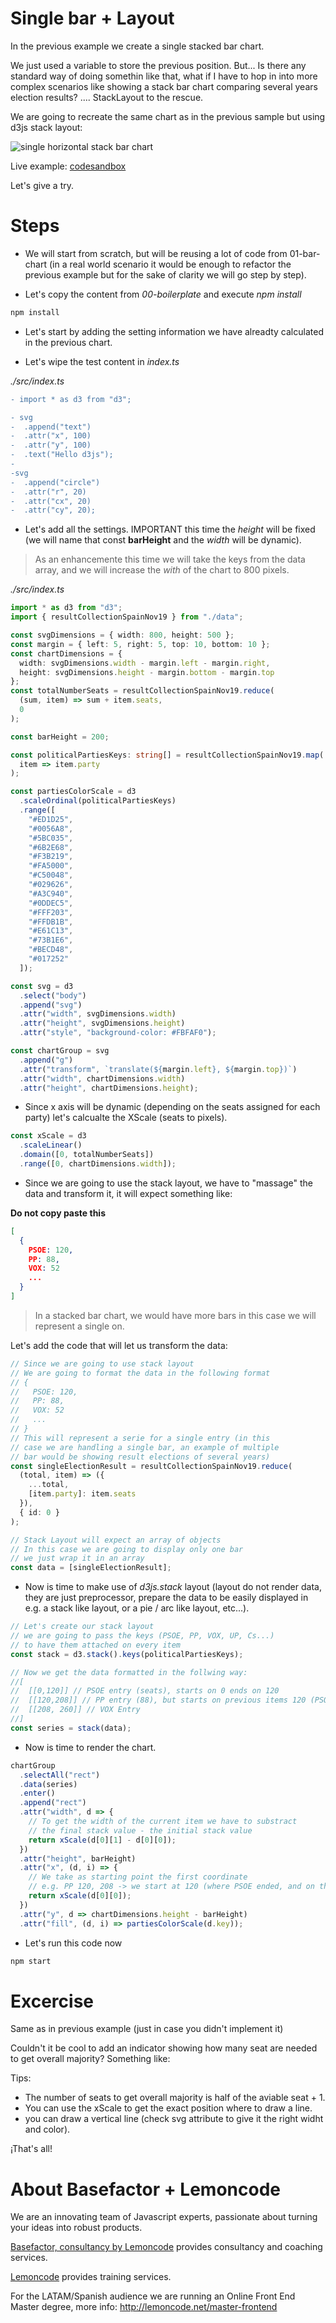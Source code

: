 # Single bar + Layout

In the previous example we create a single stacked bar chart.

We just used a variable to store the previous position. But... Is there any
standard way of doing somethin like that, what if I have to hop in into
more complex scenarios like showing a stack bar chart comparing several
years election results? .... StackLayout to the rescue.

We are going to recreate the same chart as in the previous sample but
using d3js stack layout:

![single horizontal stack bar chart](./content/chart.png "single horizontal stack bar chart")

Live example: [codesandbox](https://codesandbox.io/s/nice-mccarthy-1jwtx)

Let's give a try.

# Steps

- We will start from scratch, but will be reusing a lot of code from 01-bar-chart
  (in a real world scenario it would be enough to refactor the previous example
  but for the sake of clarity we will go step by step).

- Let's copy the content from _00-boilerplate_ and execute _npm install_

```bash
npm install
```

- Let's start by adding the setting information we have alreadty calculated
  in the previous chart.

- Let's wipe the test content in _index.ts_

_./src/index.ts_

```diff
- import * as d3 from "d3";

- svg
-  .append("text")
-  .attr("x", 100)
-  .attr("y", 100)
-  .text("Hello d3js");
-
-svg
-  .append("circle")
-  .attr("r", 20)
-  .attr("cx", 20)
-  .attr("cy", 20);
```

- Let's add all the settings. IMPORTANT this time the _height_ will be fixed (we will
  name that const **barHeight** and the _width_ will be dynamic).

> As an enhancemente this time we will take the keys from the data array, and
> we will increase the _with_ of the chart to 800 pixels.

_./src/index.ts_

```typescript
import * as d3 from "d3";
import { resultCollectionSpainNov19 } from "./data";

const svgDimensions = { width: 800, height: 500 };
const margin = { left: 5, right: 5, top: 10, bottom: 10 };
const chartDimensions = {
  width: svgDimensions.width - margin.left - margin.right,
  height: svgDimensions.height - margin.bottom - margin.top
};
const totalNumberSeats = resultCollectionSpainNov19.reduce(
  (sum, item) => sum + item.seats,
  0
);

const barHeight = 200;

const politicalPartiesKeys: string[] = resultCollectionSpainNov19.map(
  item => item.party
);

const partiesColorScale = d3
  .scaleOrdinal(politicalPartiesKeys)
  .range([
    "#ED1D25",
    "#0056A8",
    "#5BC035",
    "#6B2E68",
    "#F3B219",
    "#FA5000",
    "#C50048",
    "#029626",
    "#A3C940",
    "#0DDEC5",
    "#FFF203",
    "#FFDB1B",
    "#E61C13",
    "#73B1E6",
    "#BECD48",
    "#017252"
  ]);

const svg = d3
  .select("body")
  .append("svg")
  .attr("width", svgDimensions.width)
  .attr("height", svgDimensions.height)
  .attr("style", "background-color: #FBFAF0");

const chartGroup = svg
  .append("g")
  .attr("transform", `translate(${margin.left}, ${margin.top})`)
  .attr("width", chartDimensions.width)
  .attr("height", chartDimensions.height);
```

- Since x axis will be dynamic (depending on the seats assigned for each party)
  let's calcualte the XScale (seats to pixels).

```typescript
const xScale = d3
  .scaleLinear()
  .domain([0, totalNumberSeats])
  .range([0, chartDimensions.width]);
```

- Since we are going to use the stack layout, we have to "massage" the data
  and transform it, it will expect something like:

**Do not copy paste this**

```json
[
  {
    PSOE: 120,
    PP: 88,
    VOX: 52
    ...
  }
]
```

> In a stacked bar chart, we would have more bars in this case we will represent a single on.

Let's add the code that will let us transform the data:

```typescript
// Since we are going to use stack layout
// We are going to format the data in the following format
// {
//   PSOE: 120,
//   PP: 88,
//   VOX: 52
//   ...
// }
// This will represent a serie for a single entry (in this
// case we are handling a single bar, an example of multiple
// bar would be showing result elections of several years)
const singleElectionResult = resultCollectionSpainNov19.reduce(
  (total, item) => ({
    ...total,
    [item.party]: item.seats
  }),
  { id: 0 }
);

// Stack Layout will expect an array of objects
// In this case we are going to display only one bar
// we just wrap it in an array
const data = [singleElectionResult];
```

- Now is time to make use of _d3js.stack_ layout (layout do not render data, they
  are just preprocessor, prepare the data to be easily displayed in e.g. a stack like
  layout, or a pie / arc like layout, etc...).

```typescript
// Let's create our stack layout
// we are going to pass the keys (PSOE, PP, VOX, UP, Cs...)
// to have them attached on every item
const stack = d3.stack().keys(politicalPartiesKeys);

// Now we get the data formatted in the follwing way:
//[
//  [[0,120]] // PSOE entry (seats), starts on 0 ends on 120
//  [[120,208]] // PP entry (88), but starts on previous items 120 (PSOE)
//  [[208, 260]] // VOX Entry
//]
const series = stack(data);
```

- Now is time to render the chart.

```typescript
chartGroup
  .selectAll("rect")
  .data(series)
  .enter()
  .append("rect")
  .attr("width", d => {
    // To get the width of the current item we have to substract
    // the final stack value - the initial stack value
    return xScale(d[0][1] - d[0][0]);
  })
  .attr("height", barHeight)
  .attr("x", (d, i) => {
    // We take as starting point the first coordinate
    // e.g. PP 120, 208 -> we start at 120 (where PSOE ended, and on the width param sum up that value)
    return xScale(d[0][0]);
  })
  .attr("y", d => chartDimensions.height - barHeight)
  .attr("fill", (d, i) => partiesColorScale(d.key));
```
- Let's run this code now

```bash
npm start
```

# Excercise

Same as in previous example (just in case you didn't implement it)

Couldn't it be cool to add an indicator showing how many seat are needed to
get overall majority? Something like:

Tips:

- The number of seats to get overall majority is half of the aviable seat + 1.
- You can use the xScale to get the exact position where to draw a line.
- you can draw a vertical line (check svg attribute to give it the right
  widht and color).

¡That's all!

# About Basefactor + Lemoncode

We are an innovating team of Javascript experts, passionate about turning your ideas into robust products.

[Basefactor, consultancy by Lemoncode](http://www.basefactor.com) provides consultancy and coaching services.

[Lemoncode](http://lemoncode.net/services/en/#en-home) provides training services.

For the LATAM/Spanish audience we are running an Online Front End Master degree, more info: http://lemoncode.net/master-frontend
